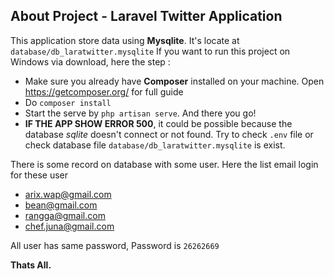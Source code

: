 ## About Project - Laravel Twitter Application
This application store data using <strong>Mysqlite</strong>. It's locate at <code>database/db_laratwitter.mysqlite</code>
If you want to run this project on Windows via download, here the step :
- Make sure you already have <strong>Composer</strong> installed on your machine. Open https://getcomposer.org/ for full guide
- Do <code>composer install</code>
- Start the serve by <code>php artisan serve</code>. And there you go!
- <strong>IF THE APP SHOW ERROR 500</strong>, it could be possible because the database <em>sqlite</em> doesn't connect or not found. Try to check <code>.env</code> file or check database file <code>database/db_laratwitter.mysqlite</code> is exist.

There is some record on database with some user. Here the list email login for these user
- arix.wap@gmail.com
- bean@gmail.com
- rangga@gmail.com
- chef.juna@gmail.com

All user has same password, Password is <code>26262669</code>

<strong>Thats All.</strong>